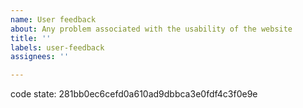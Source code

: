 ```yaml
---
name: User feedback
about: Any problem associated with the usability of the website 
title: ''
labels: user-feedback
assignees: ''

---
```

<!-- please leave this in so we know which version your comment is about -->
code state: 281bb0ec6cefd0a610ad9dbbca3e0fdf4c3f0e9e

